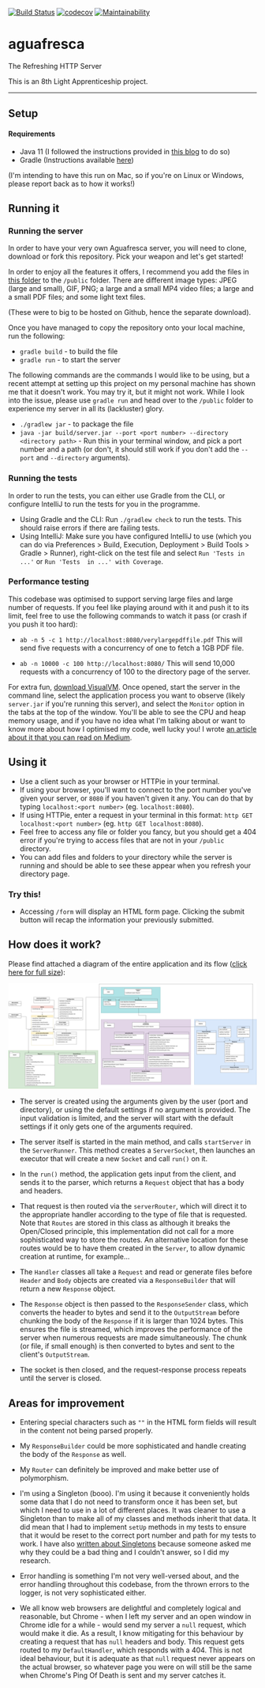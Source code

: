 [![Build Status](https://travis-ci.org/codeidoscope/aguafresca.png)](https://travis-ci.org/codeidoscope/aguafresca) [![codecov](https://codecov.io/gh/codeidoscope/aguafresca/branch/master/graph/badge.svg)](https://codecov.io/gh/codeidoscope/aguafresca) [![Maintainability](https://api.codeclimate.com/v1/badges/ad7ff723d172b8b0eb36/maintainability)](https://codeclimate.com/github/codeidoscope/aguafresca/maintainability)

# aguafresca
The Refreshing HTTP Server

This is an 8th Light Apprenticeship project.

-----

## Setup

#### Requirements
- Java 11 (I followed the instructions provided in [this blog](https://solarianprogrammer.com/2018/09/28/installing-openjdk-macos/) to do so)
- Gradle (Instructions available [here](https://gradle.org/install/))

(I'm intending to have this run on Mac, so if you're on Linux or Windows, please report back as to how it works!)

## Running it

### Running the server

In order to have your very own Aguafresca server, you will need to clone, download or fork this repository.
Pick your weapon and let's get started!

In order to enjoy all the features it offers, I recommend you add the files in 
[this folder](https://drive.google.com/file/d/1Mwj8RdqFh2zgtP9DtBGt4bkZLIYCgb_u/view?usp=sharing) to the `/public` folder.
There are different image types: JPEG (large and small), GIF, PNG; a large and a small MP4 video files; a large and a
small PDF files; and some light text files.

(These were to big to be hosted on Github, hence the separate download).

Once you have managed to copy the repository onto your local machine, run the following:
- `gradle build` - to build the file
- `gradle run` - to start the server

The following commands are the commands I would like to be using, but a recent attempt at setting up this project on my
personal machine has shown me that it doesn't work. You may try it, but it might not work. While I look into the issue, 
please use `gradle run` and head over to the `/public` folder to experience my server in all its (lackluster) glory.
- `./gradlew jar` - to package the file
- `java -jar build/server.jar --port <port number> --directory <directory path>` - Run this in your terminal window,
and pick a port number and a path (or don't, it should still work if you don't add the `--port` and `--directory` 
arguments).

### Running the tests
In order to run the tests, you can either use Gradle from the CLI, or configure IntelliJ to run the tests for you in the
programme.

- Using Gradle and the CLI: Run `./gradlew check` to run the tests. This should raise errors if there are failing tests.
- Using IntelliJ: Make sure you have configured IntelliJ to use (which you can do via Preferences > Build, Execution, 
Deployment > Build Tools > Gradle > Runner), right-click on the test file and select `Run 'Tests in ...'` or `Run 'Tests 
in ...' with Coverage`.

### Performance testing
This codebase was optimised to support serving large files and large number of requests. If you feel like playing around
with it and push it to its limit, feel free to use the following commands to watch it pass (or crash if you push it too
 hard):
 
- `ab -n 5 -c 1 http://localhost:8080/verylargepdffile.pdf` This will send five requests with a concurrency of one to
fetch a 1GB PDF file.

- `ab -n 10000 -c 100 http://localhost:8080/` This will send 10,000 requests with a concurrency of 100 to the directory
page of the server.

For extra fun, [download VisualVM](https://visualvm.github.io/download.html). Once opened, start the server in the 
command line, select the application process you want to observe (likely `server.jar` if you're running this server),
and select the `Monitor` option in the tabs at the top of the window. You'll be able to see the CPU and heap memory
usage, and if you have no idea what I'm talking about or want to know more about how I optimised my code, well lucky you!
I wrote [an article about it that you can read on Medium](https://medium.com/@codeidoscope/load-testing-and-improving-the-performance-of-my-http-server-ab6ff70ced60).

## Using it

- Use a client such as your browser or HTTPie in your terminal.
- If using your browser, you'll want to connect to the port number you've given your server, or `8080` if you haven't 
given it any. You can do that by typing `localhost:<port number>` (eg. `localhost:8080`). 
- If using HTTPie, enter a request in your terminal in this format: `http GET localhost:<port number>`
(eg. `http GET localhost:8080`).
- Feel free to access any file or folder you fancy, but you should get a 404 error if you're trying to access files
that are not in your `/public` directory.
- You can add files and folders to your directory while the server is running and should be able to see these appear 
when you refresh your directory page.

### Try this!

- Accessing `/form` will display an HTML form page. Clicking the submit button will recap the information your previously
submitted.

## How does it work?

Please find attached a diagram of the entire application and its flow ([click here for full size](https://raw.githubusercontent.com/codeidoscope/aguafresca/master/aguafresca.jpg?raw=true)):

![Diagram of the application](https://raw.githubusercontent.com/codeidoscope/aguafresca/master/aguafresca.jpg?)

- The server is created using the arguments given by the user (port and directory), or using the default settings if no
argument is provided. The input validation is limited, and the server will start with the default settings if it only
gets one of the arguments required. 

- The server itself is started in the main method, and calls `startServer` in the `ServerRunner`. This method creates a 
`ServerSocket`, then launches an executor that will create a new `Socket` and call `run()` on it.

- In the `run()` method, the application gets input from the client, and sends it to the parser, which returns a `Request`
object that has a body and headers.

- That request is then routed via the `serverRouter`, which will direct it to the appropriate handler according to the
type of file that is requested. Note that `Routes` are stored in this class as although it breaks the Open/Closed
principle, this implementation did not call for a more sophisticated way to store the routes. An alternative location
for these routes would be to have them created in the `Server`, to allow dynamic creation at runtime, for example...

- The `Handler` classes all take a `Request` and read or generate files before `Header` and `Body` objects are created
via a `ResponseBuilder` that will return a new `Response` object.

- The `Response` object is then passed to the `ResponseSender` class, which converts the header to bytes and send it to
the `OutputStream` before chunking the body of the `Response` if it is larger than 1024 bytes. This ensures the file is
streamed, which improves the performance of the server when numerous requests are made simultaneously. The chunk (or
file, if small enough) is then converted to bytes and sent to the client's `OutputStream`.

- The socket is then closed, and the request-response process repeats until the server is closed.


## Areas for improvement

- Entering special characters such as `""` in the HTML form fields will result in the content not being parsed properly.

- My `ResponseBuilder` could be more sophisticated and handle creating the body of the `Response` as well.

- My `Router` can definitely be improved and make better use of polymorphism.

- I'm using a Singleton (booo). I'm using it because it conveniently holds some data that I do not need to transform
once it has been set, but which I need to use in a lot of different places. It was cleaner to use a Singleton than to
make all of my classes and methods inherit that data. It did mean that I had to implement `setUp` methods in my tests to
ensure that it would be reset to the correct port number and path for my tests to work. I have also [written about
Singletons](https://medium.com/@codeidoscope/all-the-single-ton-ladies-2a11c407690e) because someone asked me why they 
could be a bad thing and I couldn't answer, so I did my research.

- Error handling is something I'm not very well-versed about, and the error handling throughout this codebase, from the
thrown errors to the logger, is not very sophisticated either.

- We all know web browsers are delightful and completely logical and reasonable, but Chrome - when I left my server and
an open window in Chrome idle for a while - would send my server a `null` request, which would make it die. As a result,
I know mitigating for this behaviour by creating a request that has `null` headers and body. This request gets routed to
my `DefaultHandler`, which responds with a 404. This is not ideal behaviour, but it is adequate as that `null` request
never appears on the actual browser, so whatever page you were on will still be the same when Chrome's Ping Of Death is 
sent and my server catches it.